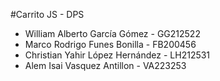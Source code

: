 #Carrito JS - DPS

- William Alberto García Gómez - GG212522
- Marco Rodrigo Funes Bonilla - FB200456
- Christian Yahir López Hernández - LH212531
- Alem Isai Vasquez Antillon - VA223253
